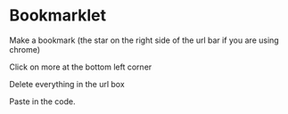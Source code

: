 # Bookmarklet

Make a bookmark (the star on the right side of the url bar if you are using chrome)

Click on more at the bottom left corner

Delete everything in the url box

Paste in the code.
